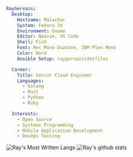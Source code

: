 <!--
**raygervais/raygervais** is a ✨ _special_ ✨ repository because its `README.md` (this file) appears on your GitHub profile.

Here are some ideas to get you started:

- 🔭 I’m currently working on ...
- 🌱 I’m currently learning ...
- 👯 I’m looking to collaborate on ...
- 🤔 I’m looking for help with ...
- 💬 Ask me about ...
- 📫 How to reach me: ...
- 😄 Pronouns: ...
- ⚡ Fun fact: ...
-->

```yaml
RayGervais:
  Desktop:
    Hostname: Malachor
    System: Fedora 34
    Environment: Gnome
    Editor: Neovim, VS Code
    Shell: Fish
    Font: Rec Mono Duatone, IBM Plex Mono
    Color: Nord
    Ansible Setup: raygervais/dotfiles

  Career:
    Title: Senior Cloud Engineer
    Languages:
      - Golang
      - Rust
      - Python
      - Ruby

  Interests:
    - Open Source
    - Systems Programming
    - Mobile Application Development
    - DevOps Tooling
```

![Ray's Most Written Langs](https://github-readme-stats.vercel.app/api/top-langs/?username=raygervais&hide=html,css,js,python&theme=nord)
![Ray's github stats](https://github-readme-stats.vercel.app/api?username=raygervais&show_icons=true&count_private=true&line_height=40&theme=nord)
